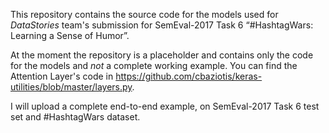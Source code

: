 This repository contains the source code for the models used for _DataStories_ team's submission for SemEval-2017
Task 6 “#HashtagWars: Learning a Sense of Humor”.

At the moment the repository is a placeholder and contains only the code for the models and _not_ a complete working example.
You can find the Attention Layer's code in https://github.com/cbaziotis/keras-utilities/blob/master/layers.py.

I will upload a complete end-to-end example, on SemEval-2017 Task 6 test set and #HashtagWars dataset.
